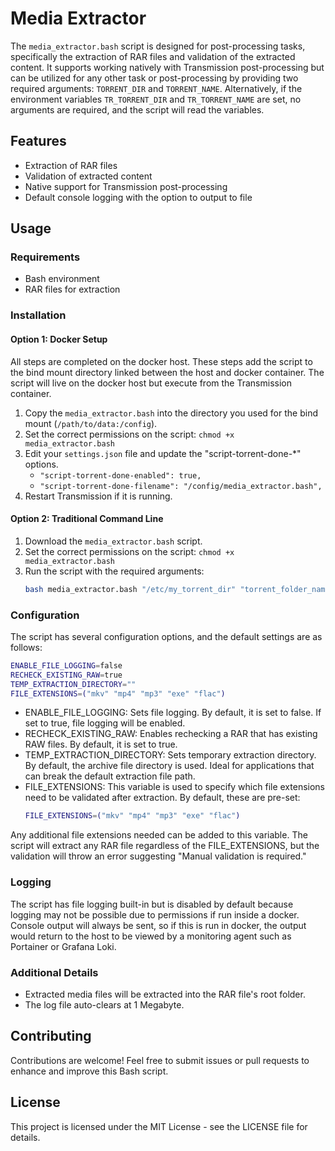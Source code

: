 # Media Extractor

The `media_extractor.bash` script is designed for post-processing tasks, specifically the extraction of RAR files and validation of the extracted content. It supports working natively with Transmission post-processing but can be utilized for any other task or post-processing by providing two required arguments: `TORRENT_DIR` and `TORRENT_NAME`. Alternatively, if the environment variables `TR_TORRENT_DIR` and `TR_TORRENT_NAME` are set, no arguments are required, and the script will read the variables.

## Features

- Extraction of RAR files
- Validation of extracted content
- Native support for Transmission post-processing
- Default console logging with the option to output to file

## Usage

### Requirements
- Bash environment
- RAR files for extraction

### Installation

#### Option 1: Docker Setup
All steps are completed on the docker host. These steps add the script to the bind mount directory linked between the host and docker container. The script will live on the docker host but execute from the Transmission container.

1. Copy the `media_extractor.bash` into the directory you used for the bind mount (`/path/to/data:/config`).
2. Set the correct permissions on the script: `chmod +x media_extractor.bash`
3. Edit your `settings.json` file and update the "script-torrent-done-*" options.
   - `"script-torrent-done-enabled": true,`
   - `"script-torrent-done-filename": "/config/media_extractor.bash",`
4. Restart Transmission if it is running.

#### Option 2: Traditional Command Line
1. Download the `media_extractor.bash` script.
2. Set the correct permissions on the script: `chmod +x media_extractor.bash`
3. Run the script with the required arguments:
   ```bash
   bash media_extractor.bash "/etc/my_torrent_dir" "torrent_folder_name"
   ```

### Configuration
The script has several configuration options, and the default settings are as follows:

```bash
ENABLE_FILE_LOGGING=false
RECHECK_EXISTING_RAW=true
TEMP_EXTRACTION_DIRECTORY=""
FILE_EXTENSIONS=("mkv" "mp4" "mp3" "exe" "flac")
```
- ENABLE_FILE_LOGGING: Sets file logging. By default, it is set to false. If set to true, file logging will be enabled.
- RECHECK_EXISTING_RAW: Enables rechecking a RAR that has existing RAW files. By default, it is set to true.
- TEMP_EXTRACTION_DIRECTORY: Sets temporary extraction directory. By default, the archive file directory is used. Ideal for applications that can break the default extraction file path.
- FILE_EXTENSIONS: This variable is used to specify which file extensions need to be validated after extraction. By default, these are pre-set:
  ```bash
  FILE_EXTENSIONS=("mkv" "mp4" "mp3" "exe" "flac")
  ```
Any additional file extensions needed can be added to this variable. The script will extract any RAR file regardless of the FILE_EXTENSIONS, but the validation will throw an error suggesting "Manual validation is required."

### Logging
The script has file logging built-in but is disabled by default because logging may not be possible due to permissions if run inside a docker. Console output will always be sent, so if this is run in docker, the output would return to the host to be viewed by a monitoring agent such as Portainer or Grafana Loki.

### Additional Details
- Extracted media files will be extracted into the RAR file's root folder.
- The log file auto-clears at 1 Megabyte.

## Contributing
Contributions are welcome! Feel free to submit issues or pull requests to enhance and improve this Bash script.

## License
This project is licensed under the MIT License - see the LICENSE file for details.